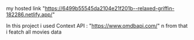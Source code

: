 my hosted link "https://6499b55545da2104e21f201b--relaxed-griffin-182286.netlify.app/"


In  this project i used  Context API : "https://www.omdbapi.com/"   n from that i featch all movies data 

